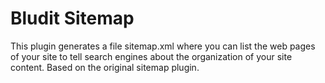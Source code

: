 # Bludit Sitemap
This plugin generates a file sitemap.xml where you can list the web pages of your site to tell search engines about the organization of your site content. Based on the original sitemap plugin.
